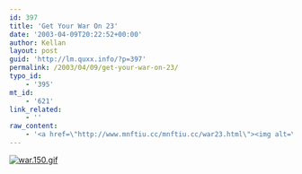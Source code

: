 ```yaml
---
id: 397
title: 'Get Your War On 23'
date: '2003-04-09T20:22:52+00:00'
author: Kellan
layout: post
guid: 'http://lm.quxx.info/?p=397'
permalink: /2003/04/09/get-your-war-on-23/
typo_id:
    - '395'
mt_id:
    - '621'
link_related:
    - ''
raw_content:
    - '<a href=\"http://www.mnftiu.cc/mnftiu.cc/war23.html\"><img alt=\"war.150.gif\" src=\"http://laughingmeme.org/archives/war.150.gif\" width=\"220\" height=\"173\" border=\"1\" /></a>'
---
```


[![war.150.gif](http://laughingmeme.org/archives/war.150.gif)](http://www.mnftiu.cc/mnftiu.cc/war23.html)